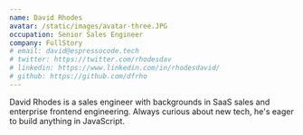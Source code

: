 ```yaml
---
name: David Rhodes
avatar: /static/images/avatar-three.JPG
occupation: Senior Sales Engineer
company: FullStory
# email: david@espressocode.tech
# twitter: https://twitter.com/rhodesdav
# linkedin: https://www.linkedin.com/in/rhodesdavid/
# github: https://github.com/dfrho
---
```


David Rhodes is a sales engineer with backgrounds in SaaS sales and enterprise frontend engineering. Always curious about new tech, he's eager to build anything in JavaScript.

